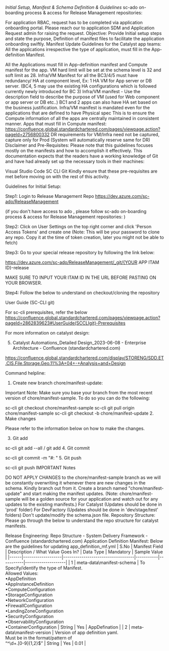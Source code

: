 *Initial Setup, Manifest & Schema Definition & Guidelines*
sc-ado on-boarding process & access for Release Management repositories:

For application RBAC, request has to be completed via application onboarding portal.
Please reach our to application SDM and Application Request admin for raising the request.
Objective:
Provide Initial setup steps and state the purpose, Definition of manifest files to facilitate the application onboarding swiftly.
Manifest Update Guidelines for the Catalyst app teams:
All the applications irrespective the type of application, must fill in the App-definition Manifest.

All the Applications must fill in App-definition manifest and Compute manifest for the app. 
VM hard limit will be set at the schema level is 32 and soft limit as 28.
Infra/VM Manifest for all the BC3/4/5 must have redundancy/ HA at component level, Ex: 1 HA VM for App server or DB server. (BC4, 5 may use the existing HA configurations which is followed currently newly introduced for BC 3)
Infra/VM manifest - Use the description field to describe the purpose of VM (used for Web component or app server or DB etc..)
BC1 and 2 apps can also have HA set based on the business justification.
Infra/VM manifest is mandated even for the applications that are defined to have Physical spec This is to ensure the Compute information of all the apps are centrally maintained in consistent manner.
Apps that must fill in Compute manifest: https://confluence.global.standardchartered.com/pages/viewpage.action?pageId=2756800332
DR requirements for VM/Infra need not be captured, capture only for Prod (System will automatically reserve same for DR)
Disclaimer and Pre-Requisites:
Please note that this guidelines focuses mostly on the manifests and how to accomplish it effectively. This documentation expects that the readers have a working knowledge of Git and have had already set up the necessary tools in their machines:

Visual Studio Code
SC CLI Git
Kindly ensure that these pre-requisites are met before moving on with the rest of this activity.

Guidelines for Initial Setup:

Step1: Login to Release Management Repo
            https://dev.azure.com/sc-ado/ReleaseManagement

(if you don't have access to ado , please follow sc-ado on-boarding process & access for Release Management repositories: )



Step2: Click on User Settings on the top right corner and click 'Person Access Tokens' and create one
         (Note: This will be your password to clone any repo. Copy it at the time of token creation, later you might not be able to fetch)

Step3: Go to your special release repository by following the link below:

https://dev.azure.com/sc-ado/ReleaseManagement/_git/{YOUR APP ITAM ID}-release

MAKE SURE TO INPUT YOUR ITAM ID IN THE URL BEFORE PASTING ON YOUR BROWSER.

Step4:  Follow the below to understand on checkout/cloning the repository

User Guide (SC-CLI git)

For sc-cli prerequisites, refer the below
https://confluence.global.standardchartered.com/pages/viewpage.action?pageId=2862839623#UserGuide(SCCLIgit)-Prerequisites



For more information on catalyst design:

5. Catalyst Automations_Detailed Design_2023-06-08 - Enterprise Architecture - Confluence (standardchartered.com)

https://confluence.global.standardchartered.com/display/STORENG/SDD.ET.CIS.File.Storage.Geo.11%3A+04+-+Analysis+and+Design

Command helpline:

1.  Create new branch chore/manifest-update: 

Important Note: Make sure you base your branch from the most recent version of chore/manifest-sample. To do so you can do the following:

sc-cli git checkout chore/manifest-sample
sc-cli git pull origin chore/manifest-sample
sc-cli git checkout -b chore/manifest-update
2. Make changes

Please refer to the information below on how to make the changes.

3. Git add 

sc-cli git add --all / git add <filename>
4. Git commit 

sc-cli git commit -m "#<work ID>: <Description of commit>"
5. Git push

sc-cli git push
IMPORTANT Notes

DO NOT APPLY CHANGES to the chore/manifest-sample branch as we will be constantly overwriting it whenever there are new changes in the schema. Kindly branch out from it.
Create a branch named "chore/manifest-update" and start making the manifest updates.  (Note: chore/manifest-sample will be a golden source for your application and watch out for any updates to the existing manifests.)
For Catalyst (Updates should be done in 'prod' folder)
For DevFactory (Updates should be done in 'dev/stage/test' folders)
Don't update/modify the schema.json file.
Repository Structure:
Please go through the below to understand the repo structure for catalyst manifests.

Release Engineering: Repo Structure - System Delivery Framework - Confluence (standardchartered.com)
Application Definition Manifest:
Below are the guidelines for updating app_definition_mf.yml
| S.No | Manifest Field    | Description / What Value Goes In? | Data Type | Mandatory | Sample Value       |
|------|-------------------|-----------------------------------|-----------|-----------|--------------------|
| 1    | meta-data\manifest-schema | To Specify/identify the type of Manifest.<br> Allowed Values:<br>•AppDefinition<br>•AppInstanceDefinition<br>•ComputeConfiguration<br>•StorageConfiguration<br>•NetworkConfiguration<br>•FirewallConfiguration<br>•LandingZoneConfiguration<br>•SecurityConfiguration<br>•ObservabilityConfiguration<br>•ContainerConfiguration | String | Yes | AppDefination |
| 2    | meta-data\manifest-version | Version of app definition yaml.<br>Must be in the format/pattern of<br>“^\\d+.[0-9]{1,2}$” | String | Yes | 0.01 |
